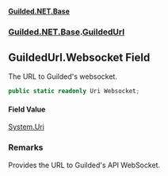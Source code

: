 
#### [Guilded.NET.Base](Guilded_NET_Base 'Guilded.NET.Base')
### [Guilded.NET.Base](Guilded_NET_Base#Guilded_NET_Base 'Guilded.NET.Base').[GuildedUrl](GuildedUrl 'Guilded.NET.Base.GuildedUrl')
## GuildedUrl.Websocket Field

The URL to Guilded's websocket.
```csharp
public static readonly Uri Websocket;
```


#### Field Value
[System.Uri](https://docs.microsoft.com/en-us/dotnet/api/System.Uri 'System.Uri')

### Remarks
  
Provides the URL to Guilded's API WebSocket.